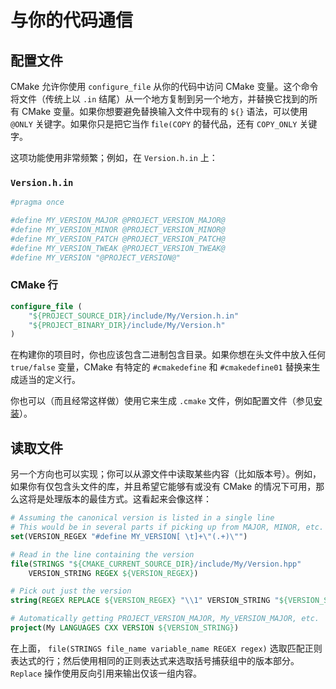 # 与你的代码通信

## 配置文件

CMake 允许你使用 `configure_file` 从你的代码中访问 CMake 变量。这个命令将文件（传统上以 `.in` 结尾）从一个地方复制到另一个地方，并替换它找到的所有 CMake 变量。如果你想要避免替换输入文件中现有的 `${}` 语法，可以使用 `@ONLY` 关键字。如果你只是把它当作 f`ile(COPY` 的替代品，还有 `COPY_ONLY` 关键字。

这项功能使用非常频繁；例如，在 `Version.h.in` 上：

### `Version.h.in`

```ini
#pragma once

#define MY_VERSION_MAJOR @PROJECT_VERSION_MAJOR@
#define MY_VERSION_MINOR @PROJECT_VERSION_MINOR@
#define MY_VERSION_PATCH @PROJECT_VERSION_PATCH@
#define MY_VERSION_TWEAK @PROJECT_VERSION_TWEAK@
#define MY_VERSION "@PROJECT_VERSION@"
```

### CMake 行

```cmake
configure_file (
    "${PROJECT_SOURCE_DIR}/include/My/Version.h.in"
    "${PROJECT_BINARY_DIR}/include/My/Version.h"
)
```

在构建你的项目时，你也应该包含二进制包含目录。如果你想在头文件中放入任何 `true/false` 变量，CMake 有特定的 `#cmakedefine` 和 `#cmakedefine01` 替换来生成适当的定义行。

你也可以（而且经常这样做）使用它来生成 `.cmake` 文件，例如配置文件（参见[安装](https://cliutils.gitlab.io/modern-cmake/chapters/install/installing.html)）。

## 读取文件

另一个方向也可以实现；你可以从源文件中读取某些内容（比如版本号）。例如，如果你有仅包含头文件的库，并且希望它能够有或没有 CMake 的情况下可用，那么这将是处理版本的最佳方式。这看起来会像这样：

```cmake
# Assuming the canonical version is listed in a single line
# This would be in several parts if picking up from MAJOR, MINOR, etc.
set(VERSION_REGEX "#define MY_VERSION[ \t]+\"(.+)\"")

# Read in the line containing the version
file(STRINGS "${CMAKE_CURRENT_SOURCE_DIR}/include/My/Version.hpp"
    VERSION_STRING REGEX ${VERSION_REGEX})

# Pick out just the version
string(REGEX REPLACE ${VERSION_REGEX} "\\1" VERSION_STRING "${VERSION_STRING}")

# Automatically getting PROJECT_VERSION_MAJOR, My_VERSION_MAJOR, etc.
project(My LANGUAGES CXX VERSION ${VERSION_STRING})
```

在上面， `file(STRINGS file_name variable_name REGEX regex)` 选取匹配正则表达式的行；然后使用相同的正则表达式来选取括号捕获组中的版本部分。`Replace` 操作使用反向引用来输出仅该一组内容。